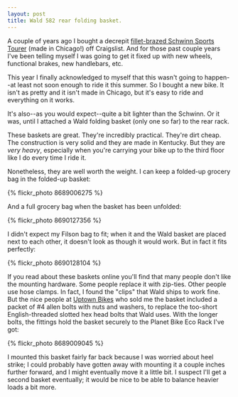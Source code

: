 ```yaml
---
layout: post
title: Wald 582 rear folding basket.
---
```


A couple of years ago I bought a decrepit <a href="http://sheldonbrown.com/schwinn-braze.html">fillet-brazed Schwinn Sports Tourer</a> (made in Chicago!) off Craigslist. And for those past couple years I've been telling myself I was going to get it fixed up with new wheels, functional brakes, new handlebars, etc.

This year I finally acknowledged to myself that this wasn't going to happen--at least not soon enough to ride it this summer. So I bought a new bike. It isn't as pretty and it isn't made in Chicago, but it's easy to ride and everything on it works.

It's also--as you would expect--quite a bit lighter than the Schwinn. Or it was, until I attached a Wald folding basket (only one so far) to the rear rack.

These baskets are great. They're incredibly practical. They're dirt cheap. The construction is very solid and they are made in Kentucky. But they are <i>very heavy</i>, especially when you're carrying your bike up to the third floor like I do every time I ride it.

Nonetheless, they are well worth the weight. I can keep a folded-up grocery bag in the folded-up basket:

{% flickr_photo 8689006275 %}

And a full grocery bag when the basket has been unfolded:

{% flickr_photo 8690127356 %}

I didn't expect my Filson bag to fit; when it and the Wald basket are placed next to each other, it doesn't look as though it would work. But in fact it fits perfectly:

{% flickr_photo 8690128104 %}

If you read about these baskets online you'll find that many people don't like the mounting hardware. Some people replace it with zip-ties. Other people use hose clamps. In fact, I found the "clips" that Wald ships to work fine. But the nice people at [Uptown Bikes](http://www.uptownbikes.com/) who sold me the basket included a packet of #4 allen bolts with nuts and washers, to replace the too-short English-threaded slotted hex head bolts that Wald uses. With the longer bolts, the fittings hold the basket securely to the Planet Bike Eco Rack I've got:

{% flickr_photo 8689009045 %}

I mounted this basket fairly far back because I was worried about heel strike; I could probably have gotten away with mounting it a couple inches further forward, and I might eventually move it a little bit. I suspect I'll get a second basket eventually; it would be nice to be able to balance heavier loads a bit more.